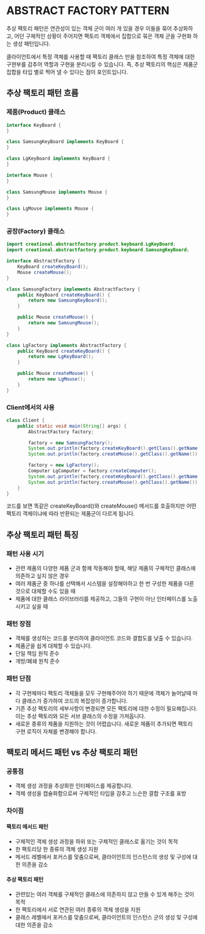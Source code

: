 # ABSTRACT FACTORY PATTERN

추상 팩토리 패턴은 연관성이 있는 객체 군이 여러 개 있을 경우 이들을 묶어 추상화하고, 어던 구체적인 상황이 주어지면 팩토리 객체에서 
집합으로 묶은 객체 군을 구현화 하는 생성 패턴입니다. 

클라이언트에서 특정 객체를 사용할 때 팩토리 클래스 만을 참조하여 특정 객체에 대한 구현부를 감추어 역할과 구현을 분리시킬 수 있습니다. 
즉, 추상 팩토리의 핵심은 제품군 집합을 타입 별로 찍어 낼 수 있다는 점이 포인트입니다.

## 추상 팩토리 패턴 흐름

### 제품(Product) 클래스
```java
interface KeyBoard {
}

class SamsungKeyBoard implements KeyBoard {
}

class LgKeyBoard implements KeyBoard {
}
```
```java
interface Mouse {
}

class SamsungMouse implements Mouse {
}

class LgMouse implements Mouse {
}
```
### 공장(Factory) 클래스

```java
import creational.abstractfactory.product.keyboard.LgKeyBoard;
import creational.abstractfactory.product.keyboard.SamsungKeyBoard;

interface AbstractFactory {
	KeyBoard createKeyBoard();
	Mouse createMouse();
}

class SamsungFactory implements AbstractFactory {
	public KeyBoard createKeyBoard() {
		return new SamsungKeyBoard();
	}

	public Mouse createMouse() {
		return new SamsungMouse();
	}
}

class LgFactory implements AbstractFactory {
	public KeyBoard createKeyBoard() {
		return new LgKeyBoard();
	}

	public Mouse createMouse() {
		return new LgMouse();
	}
}
```
### Client에서의 사용
```java
class Client {
	public static void main(String[] args) {
		AbstractFactory factory;

		factory = new SamsungFactory();
		System.out.println(factory.createKeyBoard().getClass().getName());
		System.out.println(factory.createMouse().getClass().getName());

		factory = new LgFactory();
		Computer LgComputer = factory.createComputer();
		System.out.println(factory.createKeyBoard().getClass().getName());
		System.out.println(factory.createMouse().getClass().getName());
    }
}
```
코드를 보면 똑같은 createKeyBoard()와 createMouse() 메서드를 호출하지만 어떤 팩토리 객체이냐에 따라 반환되는 제품군이 다르게 됩니다. 

## 추상 팩토리 패턴 특징
### 패턴 사용 시기
- 관련 제품의 다양한 제품 군과 함께 작동해야 할때, 해당 제품의 구체적인 클래스에 의존하고 싶지 않은 경우
- 여러 제품군 중 하나를 선택해서 시스템을 설정해야하고 한 번 구성한 제품을 다른 것으로 대체할 수도 있을 때 
- 제품에 대한 클래스 라이브러리를 제공하고, 그들의 구현이 아닌 인터페이스를 노출시키고 싶을 때 

### 패턴 장점
- 객체를 생성하는 코드를 분리하여 클라이언트 코드와 결합도를 낮출 수 있습니다. 
- 제품군을 쉽게 대체할 수 있습니다. 
- 단일 책임 원칙 준수
- 개방/폐쇄 원칙 준수 

### 패턴 단점
- 각 구현체마다 팩토리 객체들을 모두 구현해주어야 하기 때문에 객체가 늘어날때 마다 클래스가 증가하여 코드의 복잡성이 증가합니다. 
- 기존 추상 팩토리의 세부사항이 변경되면 모든 팩토리에 대한 수정이 필요해집니다. 이는 추상 팩토리와 모든 서브 클래스의 수정을 가져옵니다. 
- 새로운 종류의 제품을 지원하는 것이 어렵습니다. 새로운 제품이 추가되면 팩토리 구현 로직이 자체를 변경해야 합니다. 

## 팩토리 메서드 패턴 vs 추상 팩토리 패턴
### 공통점
- 객체 생성 과정을 추상화한 인터페이스를 제공합니다. 
- 객체 생성을 캡슐화함으로써 구체적인 타입을 감추고 느슨한 결합 구조를 표방

### 차이점
#### 팩토리 메서드 패턴
- 구체적인 객체 생성 과정을 하위 또는 구체적인 클래스로 옮기는 것이 목적
- 한 팩토리당 한 종류의 객체 생성 지원
- 메서드 레벨에서 포커스를 맞춤으로써, 클라이언트의 인스턴스의 생성 및 구성에 대한 의존을 감소
#### 추상 팩토리 패턴
- 관련있는 여러 객체를 구체적인 클래스에 의존하지 않고 만들 수 있게 해주는 것이 목적
- 한 팩토리에서 서로 연관된 여러 종류의 객체 생성을 지원
- 클래스 레벨에서 포커스를 맞춤으로써, 클라이언트의 인스턴스 군의 생성 및 구성에 대한 의존을 감소